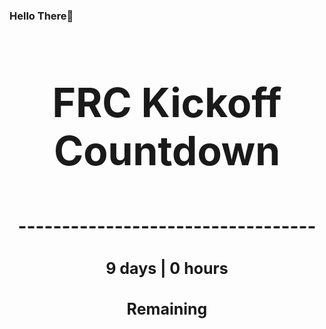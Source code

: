 ### Hello There👋

<!---START-TIMER--->
<h3 align='center' style='font-size: 64px;'>FRC Kickoff Countdown</h3>
<h3 align='center' style='font-size: 30px;'>----------------------------------</h3>
<h3 align='center' style='font-size: 25px;'>9 days | 0 hours</h3>
<h3 align='center' style='font-size: 25px;'>Remaining</h3>
<!---END-TIMER--->
